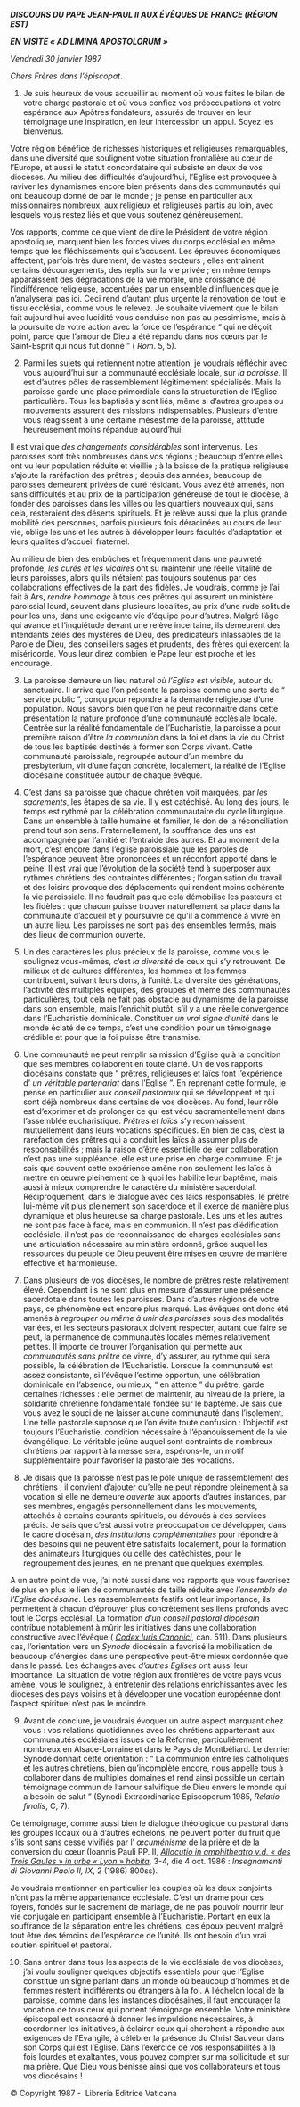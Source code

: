 ***DISCOURS DU PAPE JEAN-PAUL II* *AUX ÉVÊQUES DE FRANCE (RÉGION EST)***

***EN VISITE « AD LIMINA APOSTOLORUM »***

*Vendredi 30 janvier 1987*

*Chers Frères dans l’épiscopat*.

1. Je suis heureux de vous accueillir au moment où vous faites le bilan de votre charge pastorale et où vous confiez vos préoccupations et votre espérance aux Apôtres fondateurs, assurés de trouver en leur témoignage une inspiration, en leur intercession un appui. Soyez les bienvenus.

Votre région bénéfice de richesses historiques et religieuses remarquables, dans une diversité que soulignent votre situation frontalière au cœur de l’Europe, et aussi le statut concordataire qui subsiste en deux de vos diocèses. Au milieu des difficultés d’aujourd’hui, l’Eglise est provoquée à raviver les dynamismes encore bien présents dans des communautés qui ont beaucoup donné de par le monde ; je pense en particulier aux missionnaires nombreux, aux religieux et religieuses partis au loin, avec lesquels vous restez liés et que vous soutenez généreusement.

Vos rapports, comme ce que vient de dire le Président de votre région apostolique, marquent bien les forces vives du corps ecclésial en même temps que les fléchissements qui s’accusent. Les épreuves économiques affectent, parfois très durement, de vastes secteurs ; elles entraînent certains découragements, des replis sur la vie privée ; en même temps apparaissent des dégradations de la vie morale, une croissance de l’indifférence religieuse, accentuées par un ensemble d’influences que je n’analyserai pas ici. Ceci rend d’autant plus urgente la rénovation de tout le tissu ecclésial, comme vous le relevez. Je souhaite vivement que le bilan fait aujourd’hui avec lucidité vous conduise non pas au pessimisme, mais à la poursuite de votre action avec la force de l’espérance “ qui ne déçoit point, parce que l’amour de Dieu a été répandu dans nos cœurs par le Saint-Esprit qui nous fut donné ” ( *Rom*. 5, 5).

2. Parmi les sujets qui retiennent notre attention, je voudrais réfléchir avec vous aujourd’hui sur la communauté ecclésiale locale, sur *la paroisse*. Il est d’autres pôles de rassemblement légitimement spécialisés. Mais la paroisse garde une place primordiale dans la structuration de l’Eglise particulière. Tous les baptisés y sont liés, même si d’autres groupes ou mouvements assurent des missions indispensables. Plusieurs d’entre vous réagissent à une certaine mésestime de la paroisse, attitude heureusement moins répandue aujourd’hui.

Il est vrai que *des changements considérables* sont intervenus. Les paroisses sont très nombreuses dans vos régions ; beaucoup d’entre elles ont vu leur population réduite et vieillie ; à la baisse de la pratique religieuse s’ajoute la raréfaction des prêtres ; depuis des années, beaucoup de paroisses demeurent privées de curé résidant. Vous avez été amenés, non sans difficultés et au prix de la participation généreuse de tout le diocèse, à fonder des paroisses dans les villes ou les quartiers nouveaux qui, sans cela, resteraient des déserts spirituels. Et je relève aussi que la plus grande mobilité des personnes, parfois plusieurs fois déracinées au cours de leur vie, oblige les uns et les autres à développer leurs facultés d’adaptation et leurs qualités d’accueil fraternel.

Au milieu de bien des embûches et fréquemment dans une pauvreté profonde, *les curés et les vicaires* ont su maintenir une réelle vitalité de leurs paroisses, alors qu’ils n’étaient pas toujours soutenus par des collaborations effectives de la part des fidèles. Je voudrais, comme je l’ai fait à Ars, *rendre hommage* à tous ces prêtres qui assurent un ministère paroissial lourd, souvent dans plusieurs localités, au prix d’une rude solitude pour les uns, dans une exigeante vie d’équipe pour d’autres. Malgré l’âge qui avance et l’inquiétude devant une relève incertaine, ils demeurent des intendants zélés des mystères de Dieu, des prédicateurs inlassables de la Parole de Dieu, des conseillers sages et prudents, des frères qui exercent la miséricorde. Vous leur direz combien le Pape leur est proche et les encourage.

3. La paroisse demeure un lieu naturel *où l’Eglise est visible*, autour du sanctuaire. Il arrive que l’on présente la paroisse comme une sorte de “ service public ”, conçu pour répondre à la demande religieuse d’une population. Nous savons bien que l’on ne peut reconnaître dans cette présentation la nature profonde d’une communauté ecclésiale locale. Centrée sur la réalité fondamentale de l’Eucharistie, la paroisse a pour première raison d’être *la communion* dans la foi et dans la vie du Christ de tous les baptisés destinés à former son Corps vivant. Cette communauté paroissiale, regroupée autour d’un membre du presbyterium, vit d’une façon concrète, localement, la réalité de l’Eglise diocésaine constituée autour de chaque évêque.

4. C’est dans sa paroisse que chaque chrétien voit marquées, par *les sacrements*, les étapes de sa vie. Il y est catéchisé. Au long des jours, le temps est rythmé par la célébration communautaire du cycle liturgique. Dans un ensemble à taille humaine et familier, le don de la réconciliation prend tout son sens. Fraternellement, la souffrance des uns est accompagnée par l’amitié et l’entraide des autres. Et au moment de la mort, c’est encore dans l’église paroissiale que les paroles de l’espérance peuvent être prononcées et un réconfort apporté dans le peine. Il est vrai que l’évolution de la société tend à superposer aux rythmes chrétiens des contraintes différentes ; l’organisation du travail et des loisirs provoque des déplacements qui rendent moins cohérente la vie paroissiale. Il ne faudrait pas que cela démobilise les pasteurs et les fidèles : que chacun puisse trouver naturellement sa place dans la communauté d’accueil et y poursuivre ce qu’il a commencé à vivre en un autre lieu. Les paroisses ne sont pas des ensembles fermés, mais des lieux de communion ouverte.

5. Un des caractères les plus précieux de la paroisse, comme vous le soulignez vous-mêmes, c’est *la diversité* de ceux qui s’y retrouvent. De milieux et de cultures différentes, les hommes et les femmes contribuent, suivant leurs dons, à l’unité. La diversité des générations, l’activité des multiples équipes, des groupes et même des communautés particulières, tout cela ne fait pas obstacle au dynamisme de la paroisse dans son ensemble, mais l’enrichit plutôt, s’il y a une réelle convergence dans l’Eucharistie dominicale. Constituer *un vrai signe d’unité* dans le monde éclaté de ce temps, c’est une condition pour un témoignage crédible et pour que la foi puisse être transmise.

6. Une communauté ne peut remplir sa mission d’Eglise qu’à la condition que ses membres collaborent en toute clarté. Un de vos rapports diocésains constate que “ prêtres, religieuses et laïcs font l’expérience d’ *un véritable partenariat* dans l’Eglise ”. En reprenant cette formule, je pense en particulier aux *conseil pastoraux* qui se développent et qui sont déjà nombreux dans certains de vos diocèses. Au fond, leur rôle est d’exprimer et de prolonger ce qui est vécu sacramentellement dans l’assemblée eucharistique. *Prêtres et laïcs* s’y reconnaissent mutuellement dans leurs vocations spécifiques. En bien de cas, c’est la raréfaction des prêtres qui a conduit les laïcs à assumer plus de responsabilités ; mais la raison d’être essentielle de leur collaboration n’est pas une suppléance, elle est une prise en charge commune. Et je sais que souvent cette expérience amène non seulement les laïcs à mettre en œuvre pleinement ce à quoi les habilite leur baptême, mais aussi à mieux comprendre le caractère du ministère sacerdotal. Réciproquement, dans le dialogue avec des laïcs responsables, le prêtre lui-même vit plus pleinement son sacerdoce et il exerce de manière plus dynamique et plus heureuse sa charge pastorale. Les uns et les autres ne sont pas face à face, mais en communion. Il n’est pas d’édification ecclésiale, il n’est pas de reconnaissance de charges ecclésiales sans une articulation nécessaire au ministère ordonné, grâce auquel les ressources du peuple de Dieu peuvent être mises en œuvre de manière effective et harmonieuse.

7. Dans plusieurs de vos diocèses, le nombre de prêtres reste relativement élevé. Cependant ils ne sont plus en mesure d’assurer une présence sacerdotale dans toutes les paroisses. Dans d’autres régions de votre pays, ce phénomène est encore plus marqué. Les évêques ont donc été amenés à *regrouper ou même à unir des paroisses* sous des modalités variées, et les secteurs pastoraux doivent respecter, autant que faire se peut, la permanence de communautés locales mêmes relativement petites. Il importe de trouver l’organisation qui permette aux *communautés sans prêtre* de vivre, d’y assurer, au rythme qui sera possible, la célébration de l’Eucharistie. Lorsque la communauté est assez consistante, si l’évêque l’estime opportun, une célébration dominicale en l’absence, ou mieux, “ en attente ” du prêtre, garde certaines richesses : elle permet de maintenir, au niveau de la prière, la solidarité chrétienne fondamentale fondée sur le baptême. Je sais que vous avez le souci de ne laisser aucune communauté dans l’isolement. Une telle pastorale suppose que l’on évite toute confusion : l’objectif est toujours l’Eucharistie, condition nécessaire à l’épanouissement de la vie évangélique. Le véritable jeûne auquel sont contraints de nombreux chrétiens par rapport à la messe sera, espérons-le, un motif supplémentaire pour favoriser la pastorale des vocations.

8. Je disais que la paroisse n’est pas le pôle unique de rassemblement des chrétiens ; il convient d’ajouter qu’elle ne peut répondre pleinement à sa vocation si elle ne demeure *ouverte* aux apports d’autres instances, par ses membres, engagés personnellement dans les mouvements, attachés à certains courants spirituels, ou dévoués à des services précis. Je sais que c’est aussi votre préoccupation de développer, dans le cadre diocésain, *des institutions complémentaires* pour répondre à des besoins qui ne peuvent être satisfaits localement, pour la formation des animateurs liturgiques ou celle des catéchistes, pour le regroupement des jeunes, en ne prenant que quelques exemples.

A un autre point de vue, j’ai noté aussi dans vos rapports que vous favorisez de plus en plus le lien de communautés de taille réduite avec *l’ensemble de l’Eglise diocésaine*. Les rassemblements festifs ont leur importance, ils permettent à chacun d’éprouver plus concrètement ses liens profonds avec tout le Corps ecclésial. La formation *d’un conseil pastoral diocésain* contribue notablement à mûrir les initiatives dans une collaboration constructive avec l’évêque ( *[Codex Iuris Canonici](http://www.vatican.va/archive/FRA0037/__P1R.HTM)*, can. 511). Dans plusieurs cas, l’orientation vers un *Synode* diocésain a favorisé la mobilisation de beaucoup d’énergies dans une perspective peut-être mieux cordonnée que dans le passé. Les échanges avec *d’autres Eglises* ont aussi leur importance. La situation de votre région aux frontières de votre pays vous amène, vous le soulignez, à entretenir des relations enrichissantes avec les diocèses des pays voisins et à développer une vocation européenne dont l’aspect spirituel n’est pas le moindre.

9. Avant de conclure, je voudrais évoquer un autre aspect marquant chez vous : vos relations quotidiennes avec les chrétiens appartenant aux communautés ecclésiales issues de la Réforme, particulièrement nombreux en Alsace-Lorraine et dans le Pays de Montbéliard. Le dernier Synode donnait cette orientation : “ La communion entre les catholiques et les autres chrétiens, bien qu’incomplète encore, nous appelle tous à collaborer dans de multiples domaines et rend ainsi possible un certain témoignage commun de l’amour salvifique de Dieu envers le monde qui a besoin de salut ” (Synodi Extraordinariae Episcoporum 1985, *Relatio finalis*, C, 7).

Ce témoignage, comme aussi bien le dialogue théologique ou pastoral dans les groupes locaux ou à d’autres échelons, ne peuvent porter du fruit que s’ils sont sans cesse vivifiés par l’ *œcuménisme* de la prière et de la conversion du cœur (Ioannis Pauli PP. II, *[Allocutio in amphitheatro v.d. « des Trois Gaules » in urbe « Lyon » habita](/content/john-paul-ii/fr/speeches/1986/october/documents/hf_jp-ii_spe_19861004_incontro-ecumenico-lione-francia.html)*, 3-4, die 4 oct. 1986 : *Insegnamenti di Giovanni Paolo II, IX*, 2 (1986) 800ss).

Je voudrais mentionner en particulier les couples où les deux conjoints n’ont pas la même appartenance ecclésiale. C’est un drame pour ces foyers, fondés sur le sacrement de mariage, de ne pas pouvoir nourrir leur vie conjugale en participant ensemble à l’Eucharistie. Portant en eux la souffrance de la séparation entre les chrétiens, ces époux peuvent malgré tout être des témoins de l’espérance de l’unité. Ils ont besoin d’un vrai soutien spirituel et pastoral.

10. Sans entrer dans tous les aspects de la vie ecclésiale de vos diocèses, j’ai voulu souligner quelques objectifs essentiels pour que l’Eglise constitue un signe parlant dans un monde où beaucoup d’hommes et de femmes restent indifférents ou étrangers à la foi. A l’échelon local de la paroisse, comme dans les instances diocésaines, il faut encourager la vocation de tous ceux qui portent témoignage ensemble. Votre ministère épiscopal est consacré à donner les impulsions nécessaires, à coordonner les initiatives, à éclairer ceux qui cherchent à répondre aux exigences de l’Evangile, à célébrer la présence du Christ Sauveur dans son Corps qui est l’Eglise. Dans l’exercice de vos responsabilités à la fois lourdes et exaltantes, vous pouvez compter sur ma sollicitude et sur ma prière. Que Dieu vous bénisse ainsi que vos collaborateurs et tous vos diocésains !

© Copyright 1987 -  Libreria Editrice Vaticana